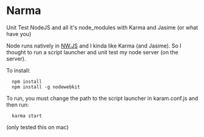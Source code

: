# Narma
Unit Test NodeJS and all it's node_modules with Karma and Jasime (or what have you)

Node runs natively in [NW.JS](http://nwjs.io/) and I kinda like Karma (and Jasime).
So I thought to run a script launcher and unit test my node server (on the server).

To install:

      npm install
      npm install -g nodewebkit
      
To run, you must change the path to the script launcher in karam.conf.js
and then run:

      karma start


(only tested this on mac)
